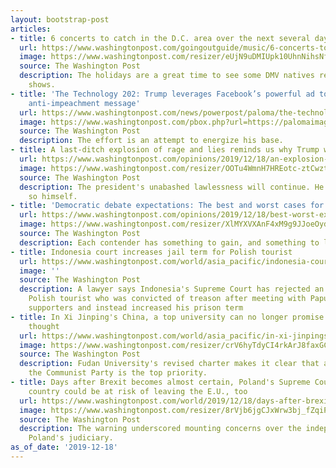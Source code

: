 ```yaml
---
layout: bootstrap-post
articles:
- title: 6 concerts to catch in the D.C. area over the next several days
  url: https://www.washingtonpost.com/goingoutguide/music/6-concerts-to-catch-in-the-dc-area-over-the-next-several-days/2019/12/16/dc6a9fb4-1b6c-11ea-b4c1-fd0d91b60d9e_story.html
  image: https://www.washingtonpost.com/resizer/eUjN9uDMIUpk10UhnNihsNfp9QE=/1440x0/smart/arc-anglerfish-washpost-prod-washpost.s3.amazonaws.com/public/JFHUCKFOLII6TPC4445WAPT7HA.jpg
  source: The Washington Post
  description: The holidays are a great time to see some DMV natives return home for
    shows.
- title: 'The Technology 202: Trump leverages Facebook’s powerful ad tools to push
    anti-impeachment message'
  url: https://www.washingtonpost.com/news/powerpost/paloma/the-technology-202/2019/12/18/the-technology-202-trump-leverages-facebook-s-powerful-ad-tools-to-push-anti-impeachment-message/5df9138888e0fa32a5141398/
  image: https://www.washingtonpost.com/pbox.php?url=https://palomaimages.washingtonpost.com/pr2/fc92cd323619767e9e263e1046b534c4-680-453-70-8-7PHQDQRBGYI6VMBU3Z64FNIZTM.jpg&w=1484&op=resize&opt=1&filter=antialias&t=20170517
  source: The Washington Post
  description: The effort is an attempt to energize his base.
- title: A last-ditch explosion of rage and lies reminds us why Trump will be impeached
  url: https://www.washingtonpost.com/opinions/2019/12/18/an-explosion-rage-lies-reminds-us-why-trump-will-be-impeached/
  image: https://www.washingtonpost.com/resizer/OOTu4WmnH7HREotc-ztCwzt1FiQ=/1440x0/smart/arc-anglerfish-washpost-prod-washpost.s3.amazonaws.com/public/UR22KFBBQMI6VMBU3Z64FNIZTM.jpg
  source: The Washington Post
  description: The president's unabashed lawlessness will continue. He just told us
    so himself.
- title: 'Democratic debate expectations: The best and worst cases for each candidate'
  url: https://www.washingtonpost.com/opinions/2019/12/18/best-worst-expect-debate/
  image: https://www.washingtonpost.com/resizer/XlMYXVXAnF4xM9g9JJoeOydEsgg=/1440x0/smart/arc-anglerfish-washpost-prod-washpost.s3.amazonaws.com/public/QN2DRSAN7YI6VACUFCNO63RYUM.jpg
  source: The Washington Post
  description: Each contender has something to gain, and something to lose.
- title: Indonesia court increases jail term for Polish tourist
  url: https://www.washingtonpost.com/world/asia_pacific/indonesia-court-increases-jail-term-for-polish-tourist/2019/12/18/6a0f4a44-219f-11ea-b034-de7dc2b5199b_story.html
  image: ''
  source: The Washington Post
  description: A lawyer says Indonesia's Supreme Court has rejected an appeal by a
    Polish tourist who was convicted of treason after meeting with Papuan independence
    supporters and instead increased his prison term
- title: In Xi Jinping's China, a top university can no longer promise freedom of
    thought
  url: https://www.washingtonpost.com/world/asia_pacific/in-xi-jinpings-china-a-top-university-can-no-longer-promise-freedom-of-thought/2019/12/18/59f4d21a-215d-11ea-b034-de7dc2b5199b_story.html
  image: https://www.washingtonpost.com/resizer/crV6hyTdyCI4rkArJ8faxGCAASc=/1440x0/smart/arc-anglerfish-washpost-prod-washpost.s3.amazonaws.com/public/Q23U4QBBTYI6VBXTHNIBTVCR3M.jpg
  source: The Washington Post
  description: Fudan University's revised charter makes it clear that allegiance to
    the Communist Party is the top priority.
- title: Days after Brexit becomes almost certain, Poland's Supreme Court says that
    country could be at risk of leaving the E.U., too
  url: https://www.washingtonpost.com/world/2019/12/18/days-after-brexit-becomes-almost-certain-polands-supreme-court-says-that-country-could-be-risk-leaving-eu-too/
  image: https://www.washingtonpost.com/resizer/8rVjb6jgCJxWrw3bj_fZqiPIaFU=/1440x0/smart/arc-anglerfish-washpost-prod-washpost.s3.amazonaws.com/public/QYVGZUQXQAI6VAGW2DFHABZHH4.jpg
  source: The Washington Post
  description: The warning underscored mounting concerns over the independence of
    Poland's judiciary.
as_of_date: '2019-12-18'
---
```


